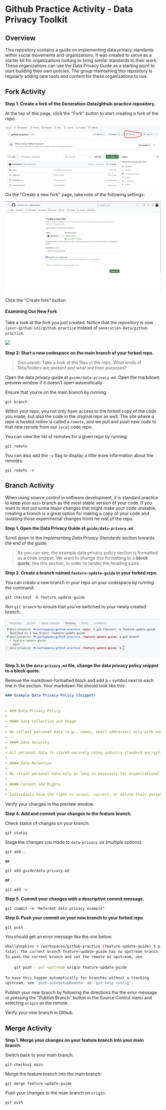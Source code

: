 # Github Practice Activity - Data Privacy Toolkit

## Overview
This repository contains a guide on implementing data privacy standards within social movements and organizations. It was created to serve as a starter kit for organizations looking to bring similar standards to their work. These organizations can use the Data Privacy Guide as a starting point to start building their own policies. The group maintaining this repository is regularly adding new tools and content for these organizations to use.

## Fork Activity

**Step 1. Create a fork of the Generation-Data/github-practice repository.**

At the top of this page, click the "Fork" button to start creating a fork of the repo.

![](guide/imgs/click-fork.png)

On the "Create a new fork" page, take note of the following settings:

![](guide/imgs/create-fork-page.png)

Click the "Create fork" button.

#### Examining Our New Fork

Take a look at the fork you just created. Notice that the repository is now `[your-github-id]/github-practice` instead of `Generation-Data/github-practice`.

![](guide/imgs/fork-overview)

**Step 2: Start a new codespace on the main branch of your forked repo.**

> Discussion: Take a look at the files in the repo. What kinds of files/folders are present and what are their purposes?

Open the data privacy guide at `guide/data-privacy.md`. Open the markdown preview window if it doesn't open automatically


Ensure that you're on the main branch by running:
```
git branch
```

Within your repo, you not only have access to the forked copy of the code you made, but also the code in the original repo as well. The site where a repo is hosted online is called a `remote`, and we pull and push new code to that new remote from our `local` code repo.

You can view the list of remotes for a given repo by running:
```
git remote
```

You can also add the `-v` flag to display a little more information about the remotes:
```
git remote -v
```

## Branch Activity

When using source control in software development, it is standard practice to keep your `main` branch as the most stable version of your code. If you want to test out some major changes that might make your code unstable, creating a branch is a great option for making a copy of your code and isolating those experimental changes fromt he rest of the repo.

**Step 1. Open the Data Privacy Guide at `guide/data-privacy.md`**.

Scroll down to the *Implementing Data Privacy Standards* section towards the end of the guide.

> As you can see, the example data privacy policy section is formatted as a code snippet. We want to change this formatting to a **block quote**, like this section, in order to render the heading sizes.

**Step 2. Create a branch named `feature-update-guide` in your forked repo.**

You can create a new branch in your repo on your codespace by running the command:
```
git checkout -b feature-update-guide
```

Run `git branch` to ensure that you've switched to your newly created branch:

![](guide/imgs/git-branch.png)

**Step 3. In the `data-privacy.md` file, change the data privacy policy snippet to a block quote.**

Remove the markdown-formatted block and add a `>` symbol next to each line in the section. Your markdown file should look like this:

```markdown
### Example Data Privacy Policy (Snippet)


> ### Data Privacy Policy
> 
> #### Data Collection and Usage
>
> We collect personal data (e.g., names, email addresses) only with explicit consent and for specified purposes. Data is used solely for internal communication and organizing purposes.
>
> #### Data Security
> 
> All personal data is stored securely using industry-standard encryption methods. Access is restricted to authorized > personnel only.
> 
> #### Data Retention
> 
> We retain personal data only as long as necessary for organizational purposes or as required by law. Data will be securely deleted when no longer needed.
> 
> #### Consent and Rights
> 
> Individuals have the right to access, correct, or delete their personal data upon request. Consent can be withdrawn at any time.
```

Verify your changes in the preview window.

**Step 4. Add and commit your changes to the feature branch.**

Check status of changes on your branch:
```
git status
```

Stage the changes you made to `data-privacy.md` (multiple options):
```
git add .
```

**or**

```
git add guide/data-privacy.md
```

**or**

```
git add -u
```

**Step 5. Commit your changes with a descriptive commit message.**

```
git commit -m "Reformat data privacy example"
```

**Step 6. Push your commit on your new branch to your forked repo**

```
git push
```

You should get an error message like the one below:

```bash
@kellyhopkins ➜ /workspaces/github-practice (feature-update-guide) $ git push
fatal: The current branch feature-update-guide has no upstream branch.
To push the current branch and set the remote as upstream, use

    git push --set-upstream origin feature-update-guide

To have this happen automatically for branches without a tracking
upstream, see 'push.autoSetupRemote' in 'git help config'.
```

Publish your new branch by following the directions the the error message or pressing the "Publish Branch" button in the Source Control menu and selecting `origin` as the remote.

Verify your new branch in Github.


## Merge Activity

**Step 1. Merge your changes on your feature branch into your main branch.**

Switch back to your main branch:
```
git checkout main
```

Merge the feature branch into the main branch:
```
git merge feature-update-guide
```

Push your changes to the mian branch on `origin`:
```
git push
```
